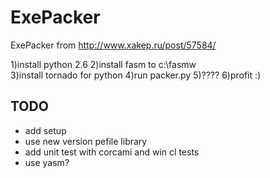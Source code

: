 ExePacker
=========

ExePacker
from http://www.xakep.ru/post/57584/

1)install python 2.6
2)install fasm to c:\fasmw\
3)install tornado for python
4)run packer.py
5)????
6)profit :)

## TODO
* add setup
* use new version pefile library
* add unit test with corcami and win cl tests
* use yasm?
